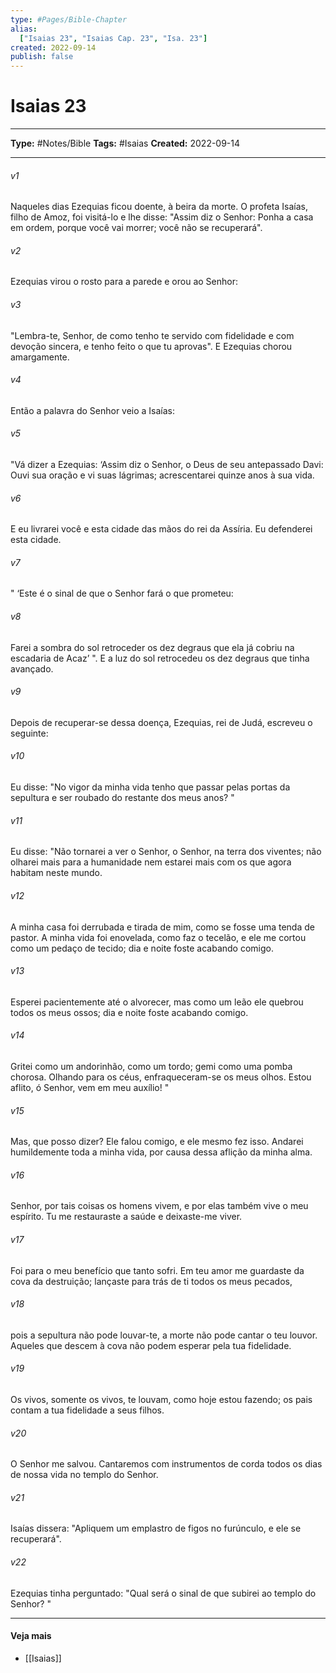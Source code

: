 ```yaml
---
type: #Pages/Bible-Chapter
alias:
  ["Isaias 23", "Isaias Cap. 23", "Isa. 23"]
created: 2022-09-14
publish: false
---
```


# Isaias 23

---

**Type:** #Notes/Bible
**Tags:** #Isaias
**Created:** 2022-09-14

---

###### v1
Naqueles dias Ezequias ficou doente, à beira da morte. O profeta Isaías, filho de Amoz, foi visitá-lo e lhe disse: "Assim diz o Senhor: Ponha a casa em ordem, porque você vai morrer; você não se recuperará".
###### v2
Ezequias virou o rosto para a parede e orou ao Senhor:
###### v3
"Lembra-te, Senhor, de como tenho te servido com fidelidade e com devoção sincera, e tenho feito o que tu aprovas". E Ezequias chorou amargamente.
###### v4
Então a palavra do Senhor veio a Isaías:
###### v5
"Vá dizer a Ezequias: ‘Assim diz o Senhor, o Deus de seu antepassado Davi: Ouvi sua oração e vi suas lágrimas; acrescentarei quinze anos à sua vida.
###### v6
E eu livrarei você e esta cidade das mãos do rei da Assíria. Eu defenderei esta cidade.
###### v7
" ‘Este é o sinal de que o Senhor fará o que prometeu:
###### v8
Farei a sombra do sol retroceder os dez degraus que ela já cobriu na escadaria de Acaz’ ". E a luz do sol retrocedeu os dez degraus que tinha avançado.
###### v9
Depois de recuperar-se dessa doença, Ezequias, rei de Judá, escreveu o seguinte:
###### v10
Eu disse: "No vigor da minha vida tenho que passar pelas portas da sepultura e ser roubado do restante dos meus anos? "
###### v11
Eu disse: "Não tornarei a ver o Senhor, o Senhor, na terra dos viventes; não olharei mais para a humanidade nem estarei mais com os que agora habitam neste mundo.
###### v12
A minha casa foi derrubada e tirada de mim, como se fosse uma tenda de pastor. A minha vida foi enovelada, como faz o tecelão, e ele me cortou como um pedaço de tecido; dia e noite foste acabando comigo.
###### v13
Esperei pacientemente até o alvorecer, mas como um leão ele quebrou todos os meus ossos; dia e noite foste acabando comigo.
###### v14
Gritei como um andorinhão, como um tordo; gemi como uma pomba chorosa. Olhando para os céus, enfraqueceram-se os meus olhos. Estou aflito, ó Senhor, vem em meu auxílio! "
###### v15
Mas, que posso dizer? Ele falou comigo, e ele mesmo fez isso. Andarei humildemente toda a minha vida, por causa dessa aflição da minha alma.
###### v16
Senhor, por tais coisas os homens vivem, e por elas também vive o meu espírito. Tu me restauraste a saúde e deixaste-me viver.
###### v17
Foi para o meu benefício que tanto sofri. Em teu amor me guardaste da cova da destruição; lançaste para trás de ti todos os meus pecados,
###### v18
pois a sepultura não pode louvar-te, a morte não pode cantar o teu louvor. Aqueles que descem à cova não podem esperar pela tua fidelidade.
###### v19
Os vivos, somente os vivos, te louvam, como hoje estou fazendo; os pais contam a tua fidelidade a seus filhos.
###### v20
O Senhor me salvou. Cantaremos com instrumentos de corda todos os dias de nossa vida no templo do Senhor.
###### v21
Isaías dissera: "Apliquem um emplastro de figos no furúnculo, e ele se recuperará".
###### v22
Ezequias tinha perguntado: "Qual será o sinal de que subirei ao templo do Senhor? "


---

#### Veja mais

- [[Isaias]]
